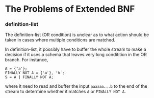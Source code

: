 # The Problems of Extended BNF

### definition-list

The definition-list (OR condition) is unclear as to what action should be taken in cases where multiple conditions are matched.

In definition-list, it possibly have to buffer the whole stream to make a decision if it uses a schema that leaves very long conditition in the OR branch.
For instance,

```ebnf
A = {'a'};
FINALLY NOT A = {'a'}, 'b';
S = A | FINALLY NOT A;
```

where it need to read and buffer the input `aaaaaa...b` to the end of the stream to determine whether it matches `A` or `FINALLY NOT A`.

